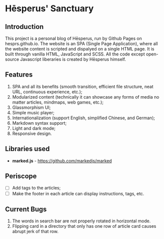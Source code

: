 # Hēsperus' Sanctuary

## Introduction

This project is a personal blog of Hēsperus, run by Github Pages on hesprs.github.io. The website is an SPA (Single Page Application), where all the website content is scripted and dispalyed on a single HTML page. It is built through vanilla HTML, JavaScript and SCSS. All the code except open-source Javascript liberaries is created by Hēsperus himself.

## Features

1. SPA and all its benefits (smooth transition, efficient file structure, neat URL, continuous experience, etc.);
2. Modularized content (technically it can showcase any forms of media no matter articles, mindmaps, web games, etc.);
3. Glassmorphism UI;
4. Simple music player;
5. Internationalization (support English, simplified Chinese, and German);
6. Markdown syntax support;
7. Light and dark mode;
8. Responsive design.

## Libraries used

- **marked.js** - https://github.com/markedjs/marked

## Periscope

- [ ] Add tags to the articles;
- [ ] Make the footer in each article can display instructions, tags, etc.

## Current Bugs

1. The words in search bar are not properly rotated in horizontal mode.
2. Flipping card in a directory that only has one row of article card causes abrupt jerk of that row.
